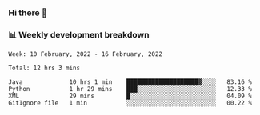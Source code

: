 ### Hi there 👋

### 📊 Weekly development breakdown
<!--START_SECTION:waka-->
```text
Week: 10 February, 2022 - 16 February, 2022

Total: 12 hrs 3 mins

Java             10 hrs 1 min    ████████████████████▓░░░░   83.16 % 
Python           1 hr 29 mins    ███░░░░░░░░░░░░░░░░░░░░░░   12.33 % 
XML              29 mins         █░░░░░░░░░░░░░░░░░░░░░░░░   04.09 % 
GitIgnore file   1 min           ░░░░░░░░░░░░░░░░░░░░░░░░░   00.22 % 
```
<!--END_SECTION:waka-->
